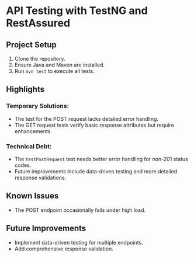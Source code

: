 # API Testing with TestNG and RestAssured

## Project Setup
1. Clone the repository.
2. Ensure Java and Maven are installed.
3. Run `mvn test` to execute all tests.

## Highlights
### Temporary Solutions:
- The test for the POST request lacks detailed error handling.
- The GET request tests verify basic response attributes but require enhancements.

### Technical Debt:
- The `testPostRequest` test needs better error handling for non-201 status codes.
- Future improvements include data-driven testing and more detailed response validations.

## Known Issues
- The POST endpoint occasionally fails under high load.

## Future Improvements
- Implement data-driven testing for multiple endpoints.
- Add comprehensive response validation.



